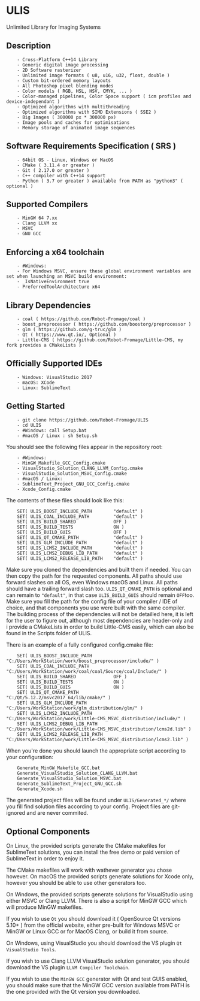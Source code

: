 # ULIS
Unlimited Library for Imaging Systems

## Description
        - Cross-Platform C++14 Library
        - Generic digital image processing
        - 2D Software rasterizer
        - Unlimited image formats ( u8, u16, u32, float, double )
        - Custom bit-ordered memory layouts
        - All Photoshop pixel blending modes
        - Color models ( RGB, HSL, HSV, CMYK, ... )
        - Color-managed pipelines, Color Space support ( icm profiles and device-independant )
        - Optimized algorithms with multithreading
        - Optimized algorithms with SIMD Extensions ( SSE2 )
        - Big Images ( 300000 px * 300000 px)
        - Image pools and caches for optimisations
        - Memory storage of animated image sequences

## Software Requirements Specification ( SRS )
        - 64bit OS - Linux, Windows or MacOS
        - CMake ( 3.11.4 or greater )
        - Git ( 2.17.0 or greater )
        - C++ compiler with C++14 support
        - Python ( 3.7 or greater ) available from PATH as "python3" ( optional )

## Supported Compilers
        - MinGW 64 7.xx
        - Clang LLVM xx
        - MSVC
        - GNU GCC
        
## Enforcing a x64 toolchain
        - #Windows:
        - For Windows MSVC, ensure these global environment variables are set when launching an MSVC build environment:
        - _IsNativeEnvironment true
        - PreferredToolArchitecture x64

## Library Dependencies
        - coal ( https://github.com/Robot-Fromage/coal )
        - boost_preprocessor ( https://github.com/boostorg/preprocessor )
        - glm ( https://github.com/g-truc/glm )
        - Qt ( https://www.qt.io/, Optional )
        - Little-CMS ( https://github.com/Robot-Fromage/Little-CMS, my fork provides a CMakeLists )


## Officially Supported IDEs
        - Windows: VisualStudio 2017
        - macOS: XCode
        - Linux: SublimeText

## Getting Started
        - git clone https://github.com/Robot-Fromage/ULIS
        - cd ULIS
        - #Windows: call Setup.bat
        - #macOS / Linux : sh Setup.sh

You should see the following files appear in the repository root:

        - #Windows:
        - MinGW_Makefile_GCC_Config.cmake
        - VisualStudio_Solution_CLANG_LLVM_Config.cmake
        - VisualStudio_Solution_MSVC_Config.cmake
        - #macOS / Linux:
        - SublimeText_Project_GNU_GCC_Config.cmake
        - Xcode_Config.cmake

The contents of these files should look like this:

        SET( ULIS_BOOST_INCLUDE_PATH        "default" )
        SET( ULIS_COAL_INCLUDE_PATH         "default" )
        SET( ULIS_BUILD_SHARED              OFF )
        SET( ULIS_BUILD_TESTS               ON )
        SET( ULIS_BUILD_GUIS                OFF )
        SET( ULIS_QT_CMAKE_PATH             "default" )
        SET( ULIS_GLM_INCLUDE_PATH          "default" )
        SET( ULIS_LCMS2_INCLUDE_PATH        "default" )
        SET( ULIS_LCMS2_DEBUG_LIB_PATH      "default" )
        SET( ULIS_LCMS2_RELEASE_LIB_PATH    "default" )

Make sure you cloned the dependencies and built them if needed. You can then copy the path for the requested components. All paths should use forward slashes on all OS, even Windows macOS and Linux. All paths should have a trailing forward slash too. `ULIS_QT_CMAKE_PATH` is optional and can remain to `"default"`, in that case `ULIS_BUILD_GUIS` should remain `OFF`too. Make sure you fill the path for the config file of your compiler / IDE of choice, and that components you use were built with the same compiler. The building process of the dependencies will not be detailled here, it is left for the user to figure out, although most dependencies are header-only and i provide a CMakeLists in order to build Little-CMS easily, which can also be found in the Scripts folder of ULIS.

There is an example of a fully configured config.cmake file:

        SET( ULIS_BOOST_INCLUDE_PATH        "C:/Users/WorkStation/work/boost_preprocessor/include/" )
        SET( ULIS_COAL_INCLUDE_PATH         "C:/Users/WorkStation/work/coal/coal/Source/coal/Include/" )
        SET( ULIS_BUILD_SHARED              OFF )
        SET( ULIS_BUILD_TESTS               ON )
        SET( ULIS_BUILD_GUIS                ON )
        SET( ULIS_QT_CMAKE_PATH             "C:/Qt/5.12.2/msvc2017_64/lib/cmake/" )
        SET( ULIS_GLM_INCLUDE_PATH          "C:/Users/WorkStation/work/glm_distribution/glm/" )
        SET( ULIS_LCMS2_INCLUDE_PATH        "C:/Users/WorkStation/work/Little-CMS_MSVC_distribution/include/" )
        SET( ULIS_LCMS2_DEBUG_LIB_PATH      "C:/Users/WorkStation/work/Little-CMS_MSVC_distribution/lcms2d.lib" )
        SET( ULIS_LCMS2_RELEASE_LIB_PATH    "C:/Users/WorkStation/work/Little-CMS_MSVC_distribution/lcms2.lib" )

When you're done you should launch the appropriate script according to your configuration:

        Generate_MinGW_Makefile_GCC.bat
        Generate_VisualStudio_Solution_CLANG_LLVM.bat
        Generate_VisualStudio_Solution_MSVC.bat
        Generate_SublimeText_Project_GNU_GCC.sh
        Generate_Xcode.sh

The generated project files will be found under `ULIS/Generated_*/` where you fill find solution files according to your config.
Project files are git-ignored and are never commited.

## Optional Components
On Linux, the provided scripts generate the CMake makefiles for SublimeText solutions, you can install the free demo or paid version of SublimeText in order to enjoy it.

The CMake makefiles will work with wathever generator you chose however.
On macOS the provided scripts generate solutions for Xcode only, however you should be able to use other generators too.

On Windows, the provided scripts generate solutions for VisualStudio using either MSVC or Clang LLVM. There is also a script for MinGW GCC which will produce MinGW makefiles.

If you wish to use `Qt` you should download it ( OpenSource Qt versions 5.10+ ) from the official website, either pre-built for Windows MSVC or MinGW or Linux GCC or for MacOS Clang, or build it from source.

On Windows, using VisualStudio you should download the VS plugin `Qt VisualStudio Tools`.

If you wish to use Clang LLVM VisualStudio solution generator, you should download the VS plugin `LLVM Compiler Toolchain`.

If you wish to use the `MinGW GCC` generator with Qt and test GUIS enabled, you should make sure that the MinGW GCC version available from PATH is the one provided with the Qt version you downloaded.
